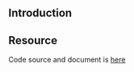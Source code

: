 ## Introduction

## Resource

Code source and document is [here](https://github.com/kcl-lang/modules/tree/main/istio-create-authorization-policy)
